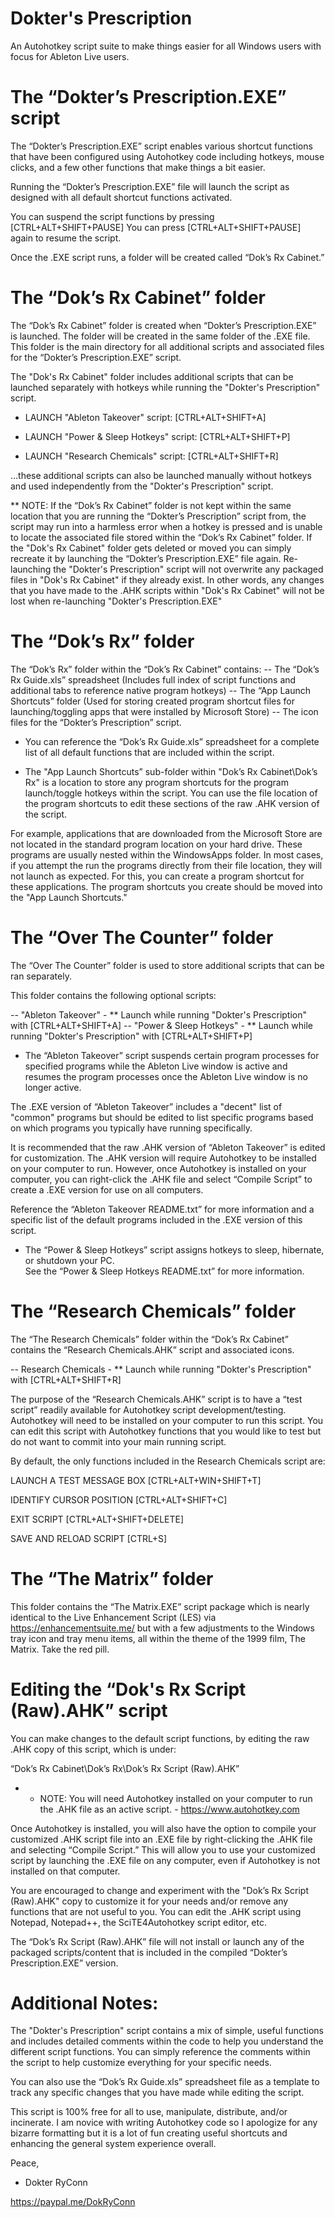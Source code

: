 # Dokter's Prescription
An Autohotkey script suite to make things easier for all Windows users with focus for Ableton Live users.


#	The “Dokter’s Prescription.EXE” script

The “Dokter’s Prescription.EXE” script enables various shortcut functions that have been configured using Autohotkey code including hotkeys, mouse clicks, and a few other functions that make things a bit easier.

Running the “Dokter’s Prescription.EXE” file will launch the script as designed with all default shortcut functions activated. 

You can suspend the script functions by pressing [CTRL+ALT+SHIFT+PAUSE]
You can press [CTRL+ALT+SHIFT+PAUSE] again to resume the script.

Once the .EXE script runs, a folder will be created called “Dok’s Rx Cabinet.” 



#	The “Dok’s Rx Cabinet” folder

The “Dok’s Rx Cabinet” folder is created when “Dokter’s Prescription.EXE” is launched. The folder will be created in the same folder of the .EXE file. This folder is the main directory for all additional scripts and associated files for the “Dokter’s Prescription.EXE” script.

The "Dok's Rx Cabinet" folder includes additional scripts that can be launched separately with hotkeys while running the "Dokter's Prescription" script.

- LAUNCH "Ableton Takeover" script:
[CTRL+ALT+SHIFT+A]

- LAUNCH "Power & Sleep Hotkeys" script:
[CTRL+ALT+SHIFT+P]

- LAUNCH "Research Chemicals" script:
[CTRL+ALT+SHIFT+R]

...these additional scripts can also be launched manually without hotkeys and used independently from the "Dokter's Prescription" script.

** NOTE:  If the “Dok’s Rx Cabinet” folder is not kept within the same location that you are running the “Dokter’s Prescription” script from, the script may run into a harmless error when a hotkey is pressed and is unable to locate the associated file stored within the “Dok’s Rx Cabinet” folder. If the "Dok's Rx Cabinet" folder gets deleted or moved you can simply recreate it by launching the “Dokter’s Prescription.EXE” file again. Re-launching the "Dokter's Prescription" script will not overwrite any packaged files in "Dok's Rx Cabinet" if they already exist. In other words, any changes that you have made to the .AHK scripts within "Dok's Rx Cabinet" will not be lost when re-launching "Dokter's Prescription.EXE"



#	The “Dok’s Rx” folder

The “Dok’s Rx” folder within the “Dok’s Rx Cabinet” contains:
-- The “Dok’s Rx Guide.xls” spreadsheet
(Includes full index of script functions and additional tabs to reference native program hotkeys)
-- The “App Launch Shortcuts” folder 
(Used for storing created program shortcut files for launching/toggling apps that were installed by Microsoft Store)
-- The icon files for the “Dokter’s Prescription” script.

- You can reference the “Dok’s Rx Guide.xls” spreadsheet for a complete list of all default functions that are included within the script. 

- The "App Launch Shortcuts” sub-folder within "Dok’s Rx Cabinet\Dok’s Rx" is a location to store any program shortcuts for the program launch/toggle hotkeys within the script. You can use the file location of the program shortcuts to edit these sections of the raw .AHK version of the script.

For example, applications that are downloaded from the Microsoft Store are not located in the standard program location on your hard drive. These programs are usually nested within the WindowsApps folder. In most cases, if you attempt the run the programs directly from their file location, they will not launch as expected. For this, you can create a program shortcut for these applications. The program shortcuts you create should be moved into the "App Launch Shortcuts."



#	The “Over The Counter” folder

The “Over The Counter” folder is used to store additional scripts that can be ran separately.

This folder contains the following optional scripts:

-- "Ableton Takeover" - ** Launch while running "Dokter's Prescription" with [CTRL+ALT+SHIFT+A] 
-- "Power & Sleep Hotkeys" - ** Launch while running "Dokter's Prescription" with [CTRL+ALT+SHIFT+P] 

- The “Ableton Takeover” script suspends certain program processes for specified programs while the Ableton Live window is active and resumes the program processes once the Ableton Live window is no longer active.

The .EXE version of “Ableton Takeover” includes a "decent" list of "common" programs but should be edited to list specific programs based on which programs you typically have running specifically.

It is recommended that the raw .AHK version of “Ableton Takeover” is edited for customization. The .AHK version will require Autohotkey to be installed on your computer to run. However, once Autohotkey is installed on your computer, you can right-click the .AHK file and select “Compile Script” to create a .EXE version for use on all computers.

Reference the “Ableton Takeover README.txt” for more information and a specific list of the default programs included in the .EXE version of this script.


- The “Power & Sleep Hotkeys” script assigns hotkeys to sleep, hibernate, or shutdown your PC.  
See the “Power & Sleep Hotkeys README.txt” for more information.




# The “Research Chemicals” folder

The “The Research Chemicals” folder within the “Dok’s Rx Cabinet” contains the “Research Chemicals.AHK” script and associated icons.

-- Research Chemicals - ** Launch while running "Dokter's Prescription" with [CTRL+ALT+SHIFT+R]

The purpose of the “Research Chemicals.AHK” script is to have a “test script” readily available for Autohotkey script development/testing. Autohotkey will need to be installed on your computer to run this script. You can edit this script with Autohotkey functions that you would like to test but do not want to commit into your main running script.

By default, the only functions included in the Research Chemicals script are:

LAUNCH  A TEST MESSAGE BOX
[CTRL+ALT+WIN+SHIFT+T]

IDENTIFY CURSOR POSITION
[CTRL+ALT+SHIFT+C]

EXIT SCRIPT
[CTRL+ALT+SHIFT+DELETE]

SAVE AND RELOAD SCRIPT
[CTRL+S]



#	The “The Matrix” folder

This folder contains the “The Matrix.EXE” script package which is nearly identical to the Live Enhancement Script (LES) via https://enhancementsuite.me/ but with a few adjustments to the Windows tray icon and tray menu items, all within the theme of the 1999 film, The Matrix. Take the red pill. 



#	Editing the “Dok's Rx Script (Raw).AHK” script

You can make changes to the default script functions, by editing the raw .AHK copy of this script, which is under:

“Dok’s Rx Cabinet\Dok’s Rx\Dok’s Rx Script (Raw).AHK”

* * NOTE: You will need Autohotkey installed on your computer to run the .AHK file as an active script. - https://www.autohotkey.com

Once Autohotkey is installed, you will also have the option to compile your customized .AHK script file into an .EXE file by right-clicking the .AHK file and selecting “Compile Script.” This will allow you to use your customized script by launching the .EXE file on any computer, even if Autohotkey is not installed on that computer.

You are encouraged to change and experiment with the "Dok’s Rx Script (Raw).AHK" copy to customize it for your needs and/or remove any functions that are not useful to you. You can edit the .AHK script using Notepad, Notepad++, the SciTE4Autohotkey script editor, etc.

The “Dok’s Rx Script (Raw).AHK” file will not install or launch any of the packaged scripts/content that is included in the compiled “Dokter’s Prescription.EXE” version.



#	Additional Notes:

The "Dokter's Prescription" script contains a mix of simple, useful functions and includes detailed comments within the code to help you understand the different script functions. You can simply reference the comments within the script to help customize everything for your specific needs.

You can also use the “Dok’s Rx Guide.xls” spreadsheet file as a template to track any specific changes that you have made while editing the script.

This script is 100% free for all to use, manipulate, distribute, and/or incinerate. I am novice with writing Autohotkey code so I apologize for any bizarre formatting but it is a lot of fun creating useful shortcuts and enhancing the general system experience overall.


Peace,

- Dokter RyConn

https://paypal.me/DokRyConn
